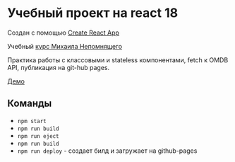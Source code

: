 # Учебный проект на react 18

Создан с помощью [Create React App](https://github.com/facebook/create-react-app)

Учебный [курс Михаила Непомнящего](https://stepik.org/course/114197/info)

Практика работы с классовыми и stateless компонентами, fetch к OMDB API, публикация на git-hub pages.

[Демо](https://spiritius.github.io/react-movies/)

## Команды

* `npm start`
* `npm run build`
* `npm run eject`
* `npm run build`
* `npm run deploy` - создает билд и загружает на github-pages
